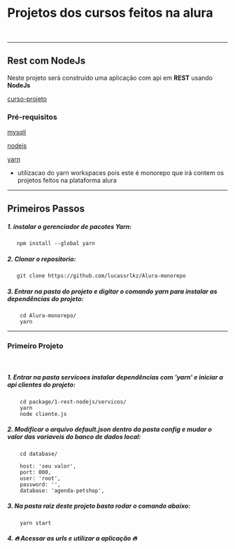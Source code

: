 # Projetos dos cursos feitos na alura
<br>

---

## Rest com NodeJs

Neste projeto será construído uma aplicação com api em **REST** usando **NodeJs**

[curso-projeto](https://cursos.alura.com.br/formacao-node-js-12)

### Pré-requisitos

[mysqli](https://dev.mysql.com/downloads/)

[nodejs](https://nodejs.org/en/download/)

[yarn](https://classic.yarnpkg.com/lang/en/docs/install/#windows-stable)
* utilizacao do yarn workspaces pois este é monorepo que irá contem os projetos feitos na plataforma alura

---

## Primeiros Passos

##### 1. instalar o gerenciador de pacotes Yarn:
   
```
   npm install --global yarn
```

##### 2. Clonar o repositorio:

```
   git clone https://github.com/lucassrlkz/Alura-monorepo
```

##### 3. Entrar na pasta do projeto e digitar o comando **yarn** para instalar as dependências do projeto:

```
    cd Alura-monorepo/
    yarn
```

---
### Primeiro Projeto
<br>

##### 1. Entrar na pasta servicoes instalar dependências com 'yarn' e iniciar a api clientes do projeto:

```
    cd package/1-rest-nodejs/servicos/
    yarn
    node cliente.js
```

##### 2. Modificar o arquivo default.json dentro da pasta config e mudar o valor das variaveis do banco de dados local:
   
```
    cd database/

    host: 'seu valor',
	port: 000,
	user: 'root',
	password: '',
	database: 'agenda-petshop',
```

##### 3. Na pasta raiz deste projeto basta rodar o comando abaixo:

```
    yarn start
```

##### 4. 🔥 Acessar as urls e utilizar a aplicação 🔥